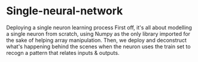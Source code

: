 # Single-neural-network
Deploying a single neuron learning process
First off, it's all about modelling a single neuron from scratch, using Numpy as the only library imported for the sake of helping array manipulation.
Then, we deploy and deconstruct what's happening behind the scenes when the neuron uses the train set to recogn a pattern that relates inputs & outputs.
